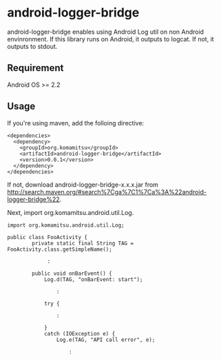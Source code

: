 # android-logger-bridge

android-logger-bridge enables using Android Log util on non Android envinronment. If this library runs on Android, it outputs to logcat. If not, it outputs to stdout.

## Requirement

Android OS >= 2.2

## Usage

If you're using maven, add the folloing directive:

    <dependencies>
      <dependency>
  		<groupId>org.komamitsu</groupId>
  		<artifactId>android-logger-bridge</artifactId>
  		<version>0.0.1</version>
      </dependency>
    </dependencies>

If not, download android-logger-bridge-x.x.x.jar from http://search.maven.org/#search%7Cga%7C1%7Ca%3A%22android-logger-bridge%22.

Next, import org.komamitsu.android.util.Log.

    import org.komamitsu.android.util.Log;

    public class FooActivity {
            private static final String TAG = FooActivity.class.getSimpleName();

                 :

            public void onBarEvent() {
                Log.d(TAG, "onBarEvent: start");
                        
                    :
                    
                try {
                        
                    :

                }
                catch (IOException e) {
                    Log.e(TAG, "API call error", e);

                        :

